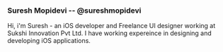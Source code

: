 ### Suresh Mopidevi -- @sureshmopidevi
Hi, i'm Suresh - an iOS developer and Freelance UI designer working at Sukshi Innovation Pvt Ltd. I have working expereince in designing and developing iOS applications. 
